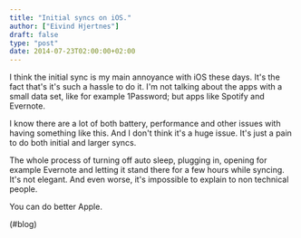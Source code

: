 ```yaml
---
title: "Initial syncs on iOS."
author: ["Eivind Hjertnes"]
draft: false
type: "post"
date: 2014-07-23T02:00:00+02:00
---
```


I think the initial sync is my main annoyance with iOS these days. It's
the fact that's it's such a hassle to do it. I'm not talking about the
apps with a small data set, like for example 1Password; but apps like
Spotify and Evernote.

I know there are a lot of both battery, performance and other issues
with having something like this. And I don't think it's a huge issue.
It's just a pain to do both initial and larger syncs.

The whole process of turning off auto sleep, plugging in, opening for
example Evernote and letting it stand there for a few hours while
syncing. It's not elegant. And even worse, it's impossible to explain to
non technical people.

You can do better Apple.

(#blog)
